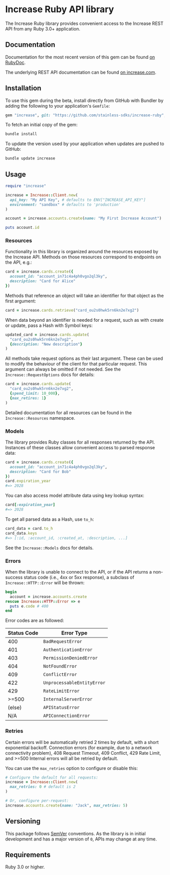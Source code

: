 # Increase Ruby API library

The Increase Ruby library provides convenient access to the Increase REST API from any Ruby 3.0+
application.

## Documentation

Documentation for the most recent version of this gem can be found [on RubyDoc](RubyDocInfoURL).

The underlying REST API documentation can be found [on increase.com](https://increase.com/documentation).

## Installation

To use this gem during the beta, install directly from GitHub with Bundler by
adding the following to your application's `Gemfile`:

```ruby
gem "increase", git: "https://github.com/stainless-sdks/increase-ruby", branch: "main"
```

To fetch an initial copy of the gem:

```sh
bundle install
```

To update the version used by your application when updates are pushed to
GitHub:

```sh
bundle update increase
```

## Usage

```ruby
require "increase"

increase = Increase::Client.new(
  api_key: "My API Key", # defaults to ENV["INCREASE_API_KEY"]
  environment: "sandbox" # defaults to 'production'
)

account = increase.accounts.create(name: "My First Increase Account")

puts account.id
```

### Resources

Functionality in this library is organized around the resources exposed by the
Increase API. Methods on those resources correspond to endpoints on the API,
e.g.:

```ruby
card = increase.cards.create({
  account_id: "account_in71c4a4ph0vgo2ql3ky",
  description: "Card for Alice"
})
```

Methods that reference an object will take an identifier for that object as
the first argument:

```ruby
card = increase.cards.retrieve("card_ou2s0hwk5rn6kn2e7xg2")
```

When data beyond an identifier is needed for a request, such as with create or
update, pass a Hash with Symbol keys:

```ruby
updated_card = increase.cards.update(
  "card_ou2s0hwk5rn6kn2e7xg2",
  {description: "New description"}
)
```

All methods take request options as their last argument. These can be used to
modify the behaviour of the client for that particular request. This argument
can always be omitted if not needed. See the `Increase::RequestOptions`
docs for details:

```ruby
card = increase.cards.update(
  "card_ou2s0hwk5rn6kn2e7xg2",
  {spend_limit: 10_000},
  {max_retires: 1}
)
```

Detailed documentation for all resources can be found in the `Increase::Resources`
namespace.

### Models

The library provides Ruby classes for all responses returned by the API.
Instances of these classes allow convenient access to parsed response data:

```ruby
card = increase.cards.create({
  account_id: "account_in71c4a4ph0vgo2ql3ky",
  description: "Card for Bob"
})
card.expiration_year
#=> 2028
```

You can also access model attribute data using key lookup syntax:

```ruby
card[:expiration_year]
#=> 2028
```

To get all parsed data as a Hash, use `to_h`:

```ruby
card_data = card.to_h
card_data.keys
#=> [:id, :account_id, :created_at, :description, ...]
```

See the `Increase::Models` docs for details.

### Errors

When the library is unable to connect to the API, or if the API returns a
non-success status code (i.e., 4xx or 5xx response), a subclass of
`Increase::HTTP::Error` will be thrown:

```ruby
begin
  account = increase.accounts.create
rescue Increase::HTTP::Error => e
  puts e.code # 400
end
```

Error codes are as followed:

| Status Code | Error Type                 |
| ----------- | -------------------------- |
| 400         | `BadRequestError`          |
| 401         | `AuthenticationError`      |
| 403         | `PermissionDeniedError`    |
| 404         | `NotFoundError`            |
| 409         | `ConflictError`            |
| 422         | `UnprocessableEntityError` |
| 429         | `RateLimitError`           |
| >=500       | `InternalServerError`      |
| (else)      | `APIStatusError`           |
| N/A         | `APIConnectionError`       |

### Retries

Certain errors will be automatically retried 2 times by default, with a short
exponential backoff. Connection errors (for example, due to a network
connectivity problem), 408 Request Timeout, 409 Conflict, 429 Rate Limit,
and >=500 Internal errors will all be retried by default.

You can use the `max_retries` option to configure or disable this:

```ruby
# Configure the default for all requests:
increase = Increase::Client.new(
  max_retries: 0 # default is 2
)

# Or, configure per-request:
increase.accounts.create(name: "Jack", max_retries: 5)
```

## Versioning

This package follows [SemVer](https://semver.org/spec/v2.0.0.html) conventions. As the
library is in initial development and has a major version of `0`, APIs may change
at any time.

## Requirements

Ruby 3.0 or higher.

